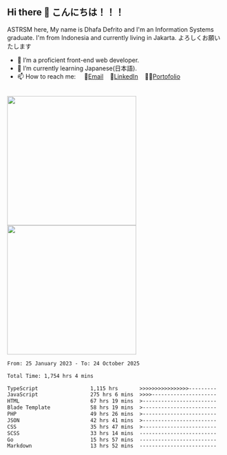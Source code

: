 ## Hi there 👋 こんにちは！！！
ASTRSM here, My name is Dhafa Defrito and I'm an Information Systems graduate. I'm from Indonesia and currently living in Jakarta. よろしくお願いたします

- 🔭 I’m a proficient front-end web developer.
- 🌱 I’m currently learning Japanese(日本語).
- 📫 How to reach me: &nbsp;&nbsp;&nbsp;&nbsp;📧[Email](ddefrito@gmail.com)&nbsp;&nbsp;&nbsp;&nbsp;💼[LinkedIn](https://www.linkedin.com/in/dhafad)&nbsp;&nbsp;&nbsp;&nbsp;👨‍🎨[Portofolio](https://ddefrito.vercel.app/)

<br>

<div align="left">
  <img src="https://media1.tenor.com/m/F96DSPtSiSgAAAAd/isekaijoucho-kamitsubaki.gif" height="300" />
	<a href="https://last.fm/user/nerumaeni"><img src="https://lastfm-recently-played.vercel.app/api?user=nerumaeni&count=5" height="300" /></a>
</div=

<!--START_SECTION:waka-->

```txt
From: 25 January 2023 - To: 24 October 2025

Total Time: 1,754 hrs 4 mins

TypeScript                 1,115 hrs       >>>>>>>>>>>>>>>>---------   63.57 %
JavaScript                 275 hrs 6 mins  >>>>---------------------   15.68 %
HTML                       67 hrs 19 mins  >------------------------   03.84 %
Blade Template             58 hrs 19 mins  >------------------------   03.33 %
PHP                        49 hrs 26 mins  >------------------------   02.82 %
JSON                       42 hrs 41 mins  >------------------------   02.43 %
CSS                        35 hrs 47 mins  >------------------------   02.04 %
SCSS                       33 hrs 14 mins  -------------------------   01.89 %
Go                         15 hrs 57 mins  -------------------------   00.91 %
Markdown                   13 hrs 52 mins  -------------------------   00.79 %
```

<!--END_SECTION:waka-->
